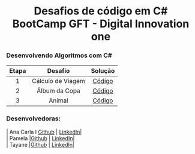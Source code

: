 
<h1 align="center">Desafios de código em C# BootCamp GFT - Digital Innovation one</h1>


<h3 align="left">Desenvolvendo Algoritmos com C#</h3>

| Etapa |                              Desafio                              |     Solução     |
|:---:|:------------------------:|:-------:|
|  1  | Cálculo de Viagem | [Código]() |
|  2  | Álbum da Copa | [Código]() |
|  3  | Animal | [Código]() |



### Desenvolvedoras: 

| Ana Carla I [Github]() | [LinkedIn]()| <br>
| Pamela |[Github]() | [LinkedIn]()|<br>
| Tayane |[Github]() | [LinkedIn]()|


